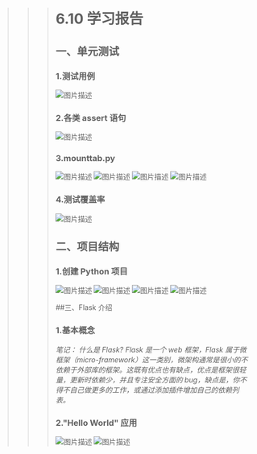 >>> #  **6.10 学习报告** 
>>>
>>> ## 一、单元测试
>>> ### 1.测试用例
>>> ![图片描述](https://dn-simplecloud.shiyanlou.com/courses/uid1080407-20190610-1560148274901)
>>> ### 2.各类 assert 语句
>>> ![图片描述](https://dn-simplecloud.shiyanlou.com/courses/uid1080407-20190610-1560148398446)
>>> ### 3.mounttab.py 
>>> ![图片描述](https://dn-simplecloud.shiyanlou.com/courses/uid1080407-20190610-1560155879567)
>>> ![图片描述](https://dn-simplecloud.shiyanlou.com/courses/uid1080407-20190610-1560155910223)
>>> ![图片描述](https://dn-simplecloud.shiyanlou.com/courses/uid1080407-20190610-1560155928480)
>>> ![图片描述](https://dn-simplecloud.shiyanlou.com/courses/uid1080407-20190610-1560155850544)
>>> ###  4.测试覆盖率 
>>> ![图片描述](https://dn-simplecloud.shiyanlou.com/courses/uid1080407-20190610-1560156226124)
>>>
>>> ## 二、项目结构
>>> ### 1.创建 Python 项目 
>>> ![图片描述](https://dn-simplecloud.shiyanlou.com/courses/uid1080407-20190610-1560165758754)
>>> ![图片描述](https://dn-simplecloud.shiyanlou.com/courses/uid1080407-20190610-1560167510360)
>>> ![图片描述](https://dn-simplecloud.shiyanlou.com/courses/uid1080407-20190610-1560167522408)
>>> ![图片描述](https://dn-simplecloud.shiyanlou.com/courses/uid1080407-20190610-1560167537052)
>>>
>>> ##三、Flask 介绍 
>>> ### 1.基本概念
>>>  *笔记：* 
>>>  *什么是 Flask?
>>> Flask 是一个 web 框架，Flask 属于微框架（micro-framework）这一类别，微架构通常是很小的不依赖于外部库的框架。这既有优点也有缺点，优点是框架很轻量，更新时依赖少，并且专注安全方面的 bug，缺点是，你不得不自己做更多的工作，或通过添加插件增加自己的依赖列表。* 
>>>
>>> ### 2."Hello World" 应用
>>> ![图片描述](https://dn-simplecloud.shiyanlou.com/courses/uid1080407-20190610-1560170466856)
>>> ![图片描述](https://dn-simplecloud.shiyanlou.com/courses/uid1080407-20190610-1560170483358)